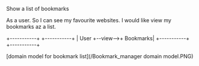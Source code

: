 Show a list of bookmarks

As a user.
So I can see my favourite websites.
I would like view my bookmarks az a list.

+-----------+         +-----------+
| User      +--view-->+  Bookmarks|
+-----------+         +-----------+


[domain model for bookmark list](/Bookmark_manager domain model.PNG)
